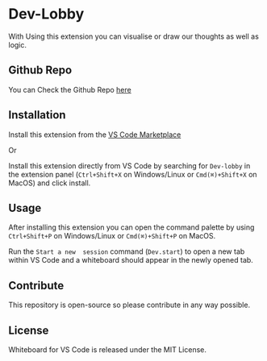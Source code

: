 
# Dev-Lobby

With Using this extension you can visualise or draw our thoughts as well as logic.


## Github Repo
You can Check the Github Repo [here](https://github.com/SURAJ-RATHI/Dev-Lobby)

## Installation

Install this extension from the [VS Code Marketplace](https://marketplace.visualstudio.com/items?itemName=surya154.Devlobby)

Or

Install this extension directly from VS Code by searching for `Dev-lobby` in the extension panel (`Ctrl+Shift+X` on Windows/Linux or `Cmd(⌘)+Shift+X` on MacOS) and click install.

## Usage

After installing this extension you can open the command palette by using `Ctrl+Shift+P` on Windows/Linux or `Cmd(⌘)+Shift+P` on MacOS.

Run the `Start a new  session` command (`Dev.start`) to open a new tab within VS Code and a whiteboard should appear in the newly opened tab.

## Contribute

This repository is open-source so please contribute in any way possible.

## License

Whiteboard for VS Code is released under the MIT License.
